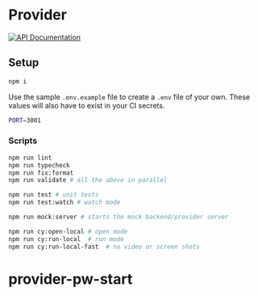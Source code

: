 # Provider

[![API Documentation](https://img.shields.io/badge/API-DOCUMENTATION-blue?style=flat-square)](https://muratkeremozcan.github.io/provider/api-docs.html)

## Setup

```bash
npm i
```

Use the sample `.env.example` file to create a `.env` file of your own. These values will also have to exist in your CI secrets.

```bash
PORT=3001
```

### Scripts

```bash
npm run lint
npm run typecheck
npm run fix:format
npm run validate # all the above in parallel

npm run test # unit tests
npm run test:watch # watch mode

npm run mock:server # starts the mock backend/provider server

npm run cy:open-local # open mode
npm run cy:run-local  # run mode
npm run cy:run-local-fast  # no video or screen shots
```
# provider-pw-start
